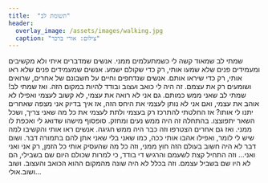 ```yaml
---
title:  "תשומת לב"
header:
  overlay_image: /assets/images/walking.jpg
  caption: "צילום: אורי ברכר"
---
```


שמתי לב שמאוד קשה לי כשמתעלמים ממני. אנשים שמדברים איתי ולא מקשיבים ומעמידים פנים שלא שמעו אותי, רק כדי שקולם ישמע. אנשים שמעמידים פנים שלא ראו אותי, רק כדי שיראו אותם. אנשים שנדחפים וחיים על חשבונם של אחרים, שרואים ושומעים רק את עצמם. זה היה לי כואב ועצוב ובודד להיות במקום הזה.
ואז שמתי לב! שמתי לב שאני ממש כמותם. גם אני לא רואה את עצמי, לא קשוב לעצמי ואפילו לא אוהב את עצמי, ואם אני לא נותן לעצמי את היחס הזה, אז איך בדיוק אני מצפה שאחרים יתנו לי אותו?
אז החלטתי להתרכז רק בעצמי ולתת לעצמי את כל מה שאני צריך, ושכל השאר יתפוצצו. בהתחלה זה היה ממש נעים ומחזק. סופסוף מישהו שדואג לי ואכפת לו ממני. ואז גם אחרים הצטרפו וזה כבר היה ממש חגיגה. אנשים ראו אותי והקשיבו למה שיש לי לומר, ואפילו אהבו אותי ככה, כמו שאני בלי שאני אתן להם בתמורה דבר.
ושום דבר לא היה חשוב בעולם הזה חוץ ממני, וזה כל מה שהעסיק אותי כל הזמן, רק אני ואני ואני...
וזה התחיל קצת לשעמם והרגיש די בודד, כי למרות שכולם היום שם בשבילי, הם לא היו שם בשביל עצמם. וזה בכלל לא היה שונה מהמקום ההוא הכואב והעצוב.
ושוב ושוב.אולי...